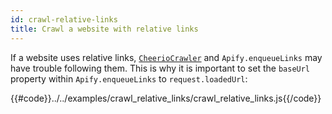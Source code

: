 ```yaml
---
id: crawl-relative-links
title: Crawl a website with relative links
---
```


If a website uses relative links, [`CheerioCrawler`](/docs/api/cheerio-crawler) and `Apify.enqueueLinks` may 
have trouble following them.
 This is why it is important to set the `baseUrl` property within `Apify.enqueueLinks` to `request.loadedUrl`:

{{#code}}../../examples/crawl_relative_links/crawl_relative_links.js{{/code}}
